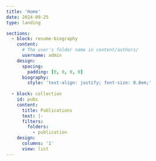 ```yaml
---
title: 'Home'
date: 2024-09-25
type: landing

sections:
  - block: resume-biography
    content:
      # The user's folder name in content/authors/
      username: admin
    design:
      spacing:
        padding: [0, 0, 0, 0]
      biography:
        style: 'text-align: justify; font-size: 0.8em;'
        
  - block: collection
    id: pubs
    content:
      title: Publications
      text: |-
      filters:
        folders:
          - publication
    design:
      columns: '1'
      view: list
---
```

